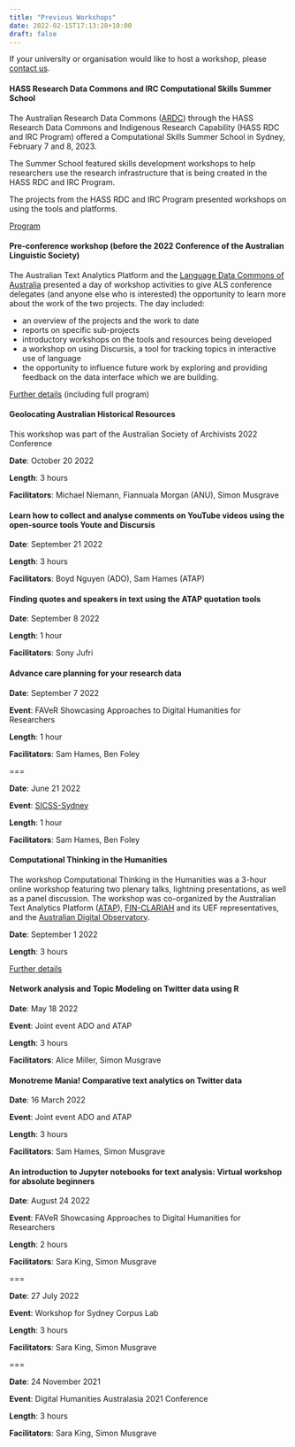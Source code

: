 ```yaml
---
title: "Previous Workshops"
date: 2022-02-15T17:13:28+10:00
draft: false
---
```


If your university or organisation would like to host a workshop, please [contact us](mailto:info@atap.edu.au).

#### HASS Research Data Commons and IRC Computational Skills Summer School

The Australian Research Data Commons ([ARDC](https://www.ardc.edu.au)) through the HASS Research Data Commons and Indigenous Research Capability (HASS RDC and IRC Program) offered a Computational Skills Summer School in Sydney, February 7 and 8, 2023.

The Summer School featured skills development workshops to help researchers use the research infrastructure that is being created in the HASS RDC and IRC Program.

The projects from the HASS RDC and IRC Program presented workshops on using the tools and platforms.

[Program](https://ardc.edu.au/wp-content/uploads/2023/02/hass-computational-skills-summer-school-agenda_-7-8-feb.pdf)

#### Pre-conference workshop (before the 2022 Conference of the Australian Linguistic Society)

The Australian Text Analytics Platform and the [Language Data Commons of Australia](https://www.ldaca.edu.au/) presented a day of workshop activities to give ALS conference delegates (and anyone else who is interested) the opportunity to learn more about the work of the two projects. The day included:

- an overview of the projects and the work to date
- reports on specific sub-projects
- introductory workshops on the tools and resources being developed
- a workshop on using Discursis, a tool for tracking topics in interactive use of language
- the opportunity to influence future work by exploring and providing feedback on the data interface which we are building.

[Further details](https://www.ldaca.edu.au/pre-als-activities) (including full program)

#### Geolocating Australian Historical Resources

This workshop was part of the Australian Society of Archivists 2022 Conference

**Date**: October 20 2022 <br>

**Length**: 3 hours <br>

**Facilitators**: Michael Niemann, Fiannuala Morgan (ANU), Simon Musgrave

#### Learn how to collect and analyse comments on YouTube videos using the open-source tools Youte and Discursis

**Date**: September 21 2022 <br>

**Length**: 3 hours <br>

**Facilitators**: Boyd Nguyen (ADO), Sam Hames (ATAP)

#### Finding quotes and speakers in text using the ATAP quotation tools

**Date**: September 8 2022 <br>

**Length**: 1 hour <br>

**Facilitators**: Sony Jufri

#### Advance care planning for your research data

**Date**: September 7 2022

**Event**: FAVeR Showcasing Approaches to Digital Humanities for Researchers

**Length**: 1 hour

**Facilitators**: Sam Hames, Ben Foley

===

**Date**: June 21 2022 <br>

**Event**: [SICSS-Sydney](https://sicss.io/2022/sydney/) <br>

**Length**: 1 hour <br>

**Facilitators**: Sam Hames, Ben Foley

#### Computational Thinking in the Humanities

The workshop Computational Thinking in the Humanities was a 3-hour online workshop featuring two plenary talks, lightning presentations, as well as a panel discussion. The workshop was co-organized by the Australian Text Analytics Platform ([ATAP](https://www.atap.edu.au/)), [FIN-CLARIAH](https://www.kielipankki.fi/organization/fin-clariah/) and its UEF representatives, and the [Australian Digital Observatory](https://www.digitalobservatory.net.au/).

**Date**: September 1 2022 <br>

**Length**: 3 hours <br>

[Further details](https://ladal.edu.au/compthink.html)

#### Network analysis and Topic Modeling on Twitter data using R

**Date**: May 18 2022 <br>

**Event**: Joint event ADO and ATAP <br>

**Length**: 3 hours <br>

**Facilitators**: Alice Miller, Simon Musgrave

#### Monotreme Mania! Comparative text analytics on Twitter data

**Date**: 16 March 2022 <br>

**Event**: Joint event ADO and ATAP <br>

**Length**: 3 hours <br>

**Facilitators**: Sam Hames, Simon Musgrave

#### An introduction to Jupyter notebooks for text analysis: Virtual workshop for absolute beginners

**Date**: August 24 2022 <br>

**Event**: FAVeR Showcasing Approaches to Digital Humanities for Researchers<br>

**Length**: 2 hours <br>

**Facilitators**: Sara King, Simon Musgrave

===

**Date**: 27 July 2022 <br>

**Event**: Workshop for Sydney Corpus Lab <br>

**Length**: 3 hours <br>

**Facilitators**: Sara King, Simon Musgrave

===

**Date**: 24 November 2021 <br>

**Event**: Digital Humanities Australasia 2021 Conference <br>

**Length**: 3 hours <br>

**Facilitators**: Sara King, Simon Musgrave
